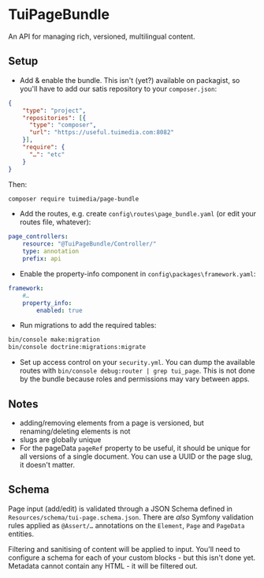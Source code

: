 # TuiPageBundle

An API for managing rich, versioned, multilingual content.

## Setup

* Add & enable the bundle. This isn't (yet?) available on packagist, so you'll have to add our satis repository to your `composer.json`:

```json
{
    "type": "project",
    "repositories": [{
      "type": "composer",
      "url": "https://useful.tuimedia.com:8082"
    }],
    "require": {
      "…": "etc"
    }
}
```

Then:

```sh
composer require tuimedia/page-bundle
```

* Add the routes, e.g. create `config\routes\page_bundle.yaml` (or edit your routes file, whatever):

```yaml
page_controllers:
    resource: "@TuiPageBundle/Controller/"
    type: annotation
    prefix: api
```

* Enable the property-info component in `config\packages\framework.yaml`:

```yaml
framework:
    #…
    property_info:
        enabled: true
```

* Run migrations to add the required tables:

```sh
bin/console make:migration
bin/console doctrine:migrations:migrate
```

* Set up access control on your `security.yml`. You can dump the available routes with `bin/console debug:router | grep tui_page`. This is not done by the bundle because roles and permissions may vary between apps.

## Notes

* adding/removing elements from a page is versioned, but renaming/deleting elements is not
* slugs are globally unique
* For the pageData `pageRef` property to be useful, it should be unique for all versions of a single document. You can use a UUID or the page slug, it doesn't matter.

## Schema

Page input (add/edit) is validated through a JSON Schema defined in `Resources/schema/tui-page.schema.json`. There are *also* Symfony validation rules applied as `@Assert/…` annotations on the `Element`, `Page` and `PageData` entities.

Filtering and sanitising of content will be applied to input. You'll need to configure a schema for each of your custom blocks - but this isn't done yet. Metadata cannot contain any HTML - it will be filtered out.

